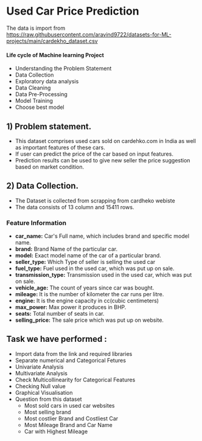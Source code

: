 # Used Car Price Prediction

The data is import from https://raw.githubusercontent.com/aravind9722/datasets-for-ML-projects/main/cardekho_dataset.csv

#### Life cycle of Machine learning Project 

* Understanding the Problem Statement
* Data Collection
* Exploratory data analysis
* Data Cleaning
* Data Pre-Processing
* Model Training 
* Choose best model

## 1) Problem statement.

* This dataset comprises used cars sold on cardehko.com in India as well as important features of these cars.
* If user can predict the price of the car based on input features.
* Prediction results can be used to give new seller the price suggestion based on market condition.

## 2) Data Collection.
* The Dataset is collected from scrapping from cardheko webiste
* The data consists of 13 column and 15411 rows.

### Feature Information
* **car_name:** Car's Full name, which includes brand and specific model name.
* **brand:** Brand Name of the particular car.
* **model:** Exact model name of the car of a particular brand.
* **seller_type:** Which Type of seller is selling the used car
* **fuel_type:** Fuel used in the used car, which was put up on sale.
* **transmission_type:** Transmission used in the used car, which was put on sale.
* **vehicle_age:** The count of years since car was bought.
* **mileage:** It is the number of kilometer the car runs per litre.
* **engine:** It is the engine capacity in cc(cubic centimeters)
* **max_power:** Max power it produces in BHP.
* **seats:** Total number of seats in car.
* **selling_price:** The sale price which was put up on website.


## Task we have performed :
- Import data from the link and required libraries
- Separate numerical and Categorical Fetures
- Univariate Analysis
- Multivariate Analysis
- Check Multicollinearity for Categorical Features
- Checking Null value
- Graphical Visualisation
- Question from this dataset
  - Most sold cars in used car websites
  - Most selling brand
  - Most costlier Brand and Costliest Car
  - Most Mileage Brand and Car Name
  - Car with Highest Mileage
















